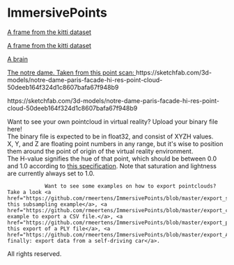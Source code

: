 # ImmersivePoints

<p><a href="oculus.html?name=cars">A frame from the kitti dataset</a></p>
            <p><a href="oculus.html?name=cars2">A frame from the kitti dataset</a></p>
            <p><a href="oculus.html?name=brain">A brain</a></p>
            <p><a href="oculus.html?name=notredame">The notre dame. Taken from this point scan: </a>https://sketchfab.com/3d-models/notre-dame-paris-facade-hi-res-point-cloud-50deeb164f324d1c8607bafa67f948b9</p>
            https://sketchfab.com/3d-models/notre-dame-paris-facade-hi-res-point-cloud-50deeb164f324d1c8607bafa67f948b9




Want to see your own pointcloud in virtual reality? Upload your binary file here! <br>
            The binary file is expected to be in float32, and consist of XYZH values. <br>
            X, Y, and Z are floating point numbers in any range, but it's wise to position them around the point of origin of the virtual reality environment. <br>
            The H-value signifies the hue of that point, which should be between 0.0 and 1.0 according to <a href=https://threejs.org/docs/#api/en/math/Color.setHSL>this specification</a>. Note that saturation and lightness are currently always set to 1.0. <br>

                Want to see some examples on how to export pointclouds? Take a look <a href="https://github.com/rmeertens/ImmersivePoints/blob/master/export_subsample.ipynb">at this subsampling example</a>, <a href="https://github.com/rmeertens/ImmersivePoints/blob/master/export_csv.ipynb">this example to export a CSV file.</a>, <a href="https://github.com/rmeertens/ImmersivePoints/blob/master/export_ply.ipynb">or this export of a PLY file</a>, <a href="https://github.com/rmeertens/ImmersivePoints/blob/master/export_AEV_data.ipynb">or finally: export data from a self-driving car</a>.


All rights reserved. 

